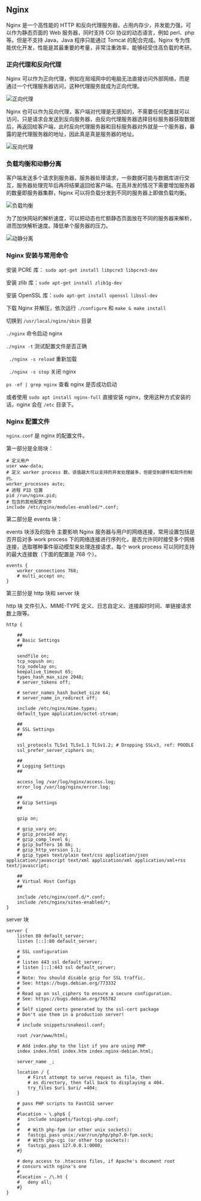 ## Nginx

Nginx 是一个高性能的 HTTP 和反向代理服务器，占用内存少，并发能力强，可以作为静态页面的 Web 服务器，同时支持 CGI 协议的动态语言，例如 perl、php 等。但是不支持 Java，Java 程序只能通过 Tomcat 的配合完成。Nginx 专为性能优化开发，性能是其最重要的考量，非常注重效率，能够经受住高负载的考研。

### 正向代理和反向代理

Nginx 可以作为正向代理，例如在局域网中的电脑无法直接访问外部网络，而是通过一个代理服务器访问，这种代理服务就成为正向代理。

![正向代理](http://img.programya.com/Snipaste_2019-11-16_16-02-25.png)

Nginx 也可以作为反向代理，客户端对代理是无感知的，不需要任何配置就可以访问，只是请求会发送到反向服务器，由反向代理服务器选择目标服务器获取数据后，再返回给客户端，此时反向代理服务器和目标服务器对外就是一个服务器，暴露的是代理服务器的地址，因此真是真是服务器的地址。

![反向代理]( http://img.programya.com/Snipaste_2019-11-16_16-05-31.png )

### 负载均衡和动静分离

客户端发送多个请求到服务器，服务器处理请求，一些数据可能与数据库进行交互，服务器处理完毕后再将结果返回给客户端。在高并发的情况下需要增加服务器的数量即服务器集群，Nginx 可以将负载分发到不同的服务器上即做负载均衡。

![负载均衡]( http://img.programya.com/nginx/Snipaste_2019-11-16_16-17-19.png )

为了加快网站的解析速度，可以把动态也忙额静态页面放在不同的服务器来解析，进而加快解析速度。降低单个服务器的压力。

![动静分离]( http://img.programya.com/Snipaste_2019-11-16_16-19-15.png )

### Nginx 安装与常用命令

安装 PCRE 库： ` sudo apt-get install libpcre3 libpcre3-dev   `

安装 zlib 库：` sudo apt-get install zlib1g-dev `

安装 OpenSSL 库：` sudo apt-get install openssl libssl-dev  `

下载 Nginx 并解压，依次运行 `./configure`  和 `make & make install`

切换到 `/usr/local/nginx/sbin` 目录

 `./nginx` 命令启动 nginx

`./nginx -t` 测试配置文件是否正确

 ` ./nginx -s reload` 重新加载

` ./nginx -s stop` 关闭 nginx

`ps -ef | grep nginx` 查看 nginx 是否成功启动

或者使用 `sudo apt install nginx-full` 直接安装 nginx，使用这种方式安装的话，nginx 会在 `/etc` 目录下。

### Nginx 配置文件

`nginx.conf` 是 nginx 的配置文件。

第一部分是全局块：

```nginx
# 定义用户
user www-data;
# 定义 worker process 数，该值越大可以支持的并发处理越多，但是受到硬件和软件的制约。
worker_processes auto;
# 进程 PID 位置
pid /run/nginx.pid;
# 包含的其他配置文件
include /etc/nginx/modules-enabled/*.conf;
```

第二部分是 events 块：

events 块涉及的指令 主要影响 Nginx 服务器与用户的网络连接，常用设置包括是否开启对多 work process 下的网络连接进行序列化，是否允许同时接受多个网络连接，选取哪种事件驱动模型来处理连接请求，每个 work process 可以同时支持的最大连接数（下面的配置是 768 个）。

```nginx
events {
	worker_connections 768;
	# multi_accept on;
}
```

第三部分是 http 块和 server 块

http 块 文件引入、MIME-TYPE 定义、日志自定义、连接超时时间、单链接请求数上限等。

```nginx
http {

	##
	# Basic Settings
	##

	sendfile on;
	tcp_nopush on;
	tcp_nodelay on;
	keepalive_timeout 65;
	types_hash_max_size 2048;
	# server_tokens off;

	# server_names_hash_bucket_size 64;
	# server_name_in_redirect off;

	include /etc/nginx/mime.types;
	default_type application/octet-stream;

	##
	# SSL Settings
	##

	ssl_protocols TLSv1 TLSv1.1 TLSv1.2; # Dropping SSLv3, ref: POODLE
	ssl_prefer_server_ciphers on;

	##
	# Logging Settings
	##

	access_log /var/log/nginx/access.log;
	error_log /var/log/nginx/error.log;

	##
	# Gzip Settings
	##

	gzip on;

	# gzip_vary on;
	# gzip_proxied any;
	# gzip_comp_level 6;
	# gzip_buffers 16 8k;
	# gzip_http_version 1.1;
	# gzip_types text/plain text/css application/json application/javascript text/xml application/xml application/xml+rss text/javascript;

	##
	# Virtual Host Configs
	##

	include /etc/nginx/conf.d/*.conf;
	include /etc/nginx/sites-enabled/*;
}
```

server 块

```nginx
server {
	listen 80 default_server;
	listen [::]:80 default_server;

	# SSL configuration
	#
	# listen 443 ssl default_server;
	# listen [::]:443 ssl default_server;
	#
	# Note: You should disable gzip for SSL traffic.
	# See: https://bugs.debian.org/773332
	#
	# Read up on ssl_ciphers to ensure a secure configuration.
	# See: https://bugs.debian.org/765782
	#
	# Self signed certs generated by the ssl-cert package
	# Don't use them in a production server!
	#
	# include snippets/snakeoil.conf;

	root /var/www/html;

	# Add index.php to the list if you are using PHP
	index index.html index.htm index.nginx-debian.html;

	server_name _;

	location / {
		# First attempt to serve request as file, then
		# as directory, then fall back to displaying a 404.
		try_files $uri $uri/ =404;
	}

	# pass PHP scripts to FastCGI server
	#
	#location ~ \.php$ {
	#	include snippets/fastcgi-php.conf;
	#
	#	# With php-fpm (or other unix sockets):
	#	fastcgi_pass unix:/var/run/php/php7.0-fpm.sock;
	#	# With php-cgi (or other tcp sockets):
	#	fastcgi_pass 127.0.0.1:9000;
	#}

	# deny access to .htaccess files, if Apache's document root
	# concurs with nginx's one
	#
	#location ~ /\.ht {
	#	deny all;
	#}
}
```

